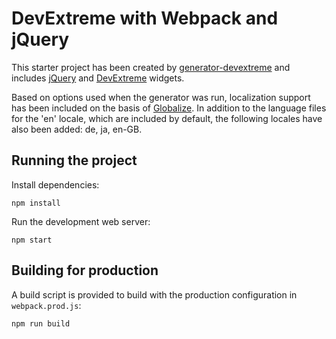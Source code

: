 # DevExtreme with Webpack and jQuery

This starter project has been created by [generator-devextreme](https://github.com/oliversturm/generator-devextreme) and includes [jQuery](https://jquery.com/) and [DevExtreme](https://js.devexpress.com/) widgets. 

Based on options used when the generator was run, localization support has been included on the basis of [Globalize](https://github.com/globalizejs/globalize). In addition to the language files for the 'en' locale, which are included by default, the following locales have also been added: de, ja, en-GB.

## Running the project

Install dependencies:

```shell
npm install
```

Run the development web server:

```shell
npm start
```

## Building for production

A build script is provided to build with the production configuration in `webpack.prod.js`:

```shell
npm run build
```

